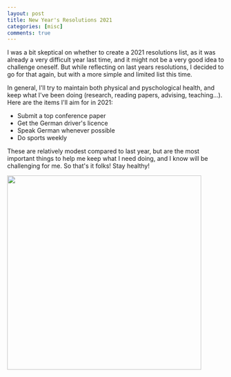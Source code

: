 ```yaml
---
layout: post
title: New Year's Resolutions 2021  
categories: [misc]
comments: true
---
```


I was a bit skeptical on whether to create a 2021 resolutions list, as it was already a very difficult year last time, and it might not be a very good idea to challenge oneself. But while reflecting on last years resolutions, I decided to go for that again, but with a more simple and limited list this time. 

In general, I'll try to maintain both physical and pyschological health, and keep what I've been doing (research, reading papers, advising, teaching...). Here are the items I'll aim for in 2021: 

- Submit a top conference paper
- Get the German driver's licence
- Speak German whenever possible
- Do sports weekly

These are relatively modest compared to last year, but are the most important things to help me keep what I need doing, and I know will be challenging for me. So that's it folks! Stay healthy! 

<img src="/images/mountains.png" height="450">
